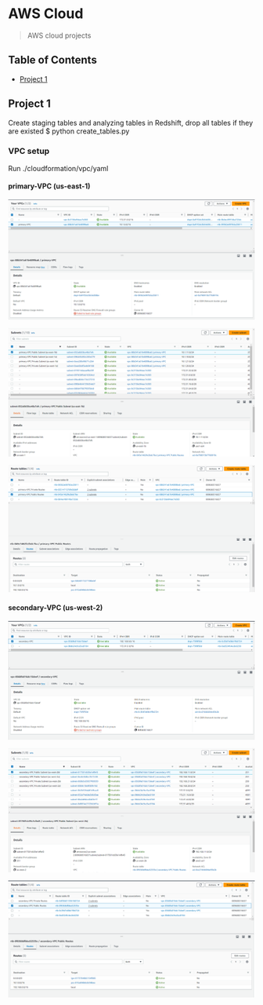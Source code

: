 # AWS Cloud
> AWS cloud projects

## Table of Contents
* [Project 1](#project-1)


## Project 1
Create staging tables and analyzing tables in Redshift, drop all tables if they are existed
$ python create_tables.py 


### VPC setup
Run ./cloudformation/vpc/yaml
#### primary-VPC (us-east-1)
![screenshot](./screenshot/primary_Vpc.png)

![screenshot](./screenshot/primaryVPC_subnets.png)

![screenshot](./screenshot/primary_subnet_routing.png)

#### secondary-VPC (us-west-2)
![screenshot](./screenshot/secondary_Vpc.png)

![screenshot](./screenshot/secondaryVPC_subnets.png)

![screenshot](./screenshot/secondary_subnet_routing.png)
